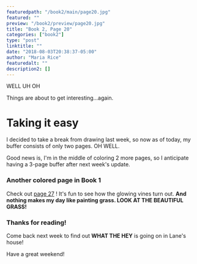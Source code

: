 ```yaml
---
featuredpath: "/book2/main/page20.jpg"
featured: ""
preview: "/book2/preview/page20.jpg"
title: "Book 2, Page 20"
categories: ["book2"]
type: "post"
linktitle: ""
date: "2018-08-03T20:38:37-05:00"
author: "Maria Rice"
featuredalt: ""
description2: []
---
```


WELL UH OH

Things are about to get interesting...again.

# Taking it easy

I decided to take a break from drawing last week, so
now as of today, my buffer consists of only two pages.
OH WELL.

Good news is, I'm in the middle of coloring 2 more pages,
so I anticipate having a 3-page buffer after next week's
update.

### Another colored page in Book 1

Check out [page 27](https://mcrice123.github.io/morphic/blog/book-1-page-27/)
! It's fun to see how the glowing vines turn out. **And
nothing makes my day like painting grass. LOOK AT THE
BEAUTIFUL GRASS!**

### Thanks for reading!

Come back next week to find out **WHAT THE HEY** is going on
in Lane's house!

Have a great weekend!
